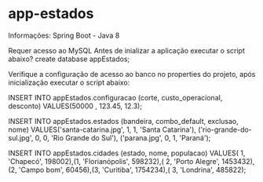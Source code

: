 # app-estados

Informações:
Spring Boot - Java 8

Requer acesso ao MySQL
Antes de inializar a aplicação executar o script abaixo?
create database appEstados;

Verifique a configuração de acesso ao banco no properties do projeto, após inicialização executar o script abaixo:

INSERT INTO appEstados.configuracao
(corte, custo_operacional, desconto)
VALUES(50000 , 123.45, 12.3);
 

INSERT INTO appEstados.estados
(bandeira, combo_default, exclusao, nome)
VALUES('santa-catarina.jpg', 1, 1, 'Santa Catarina'),
('rio-grande-do-sul.jpg', 0, 0, 'Rio Grande do Sul'),
('parana.jpg', 0, 1, 'Paraná');


INSERT INTO appEstados.cidades
(estado, nome, populacao)
VALUES( 1, 'Chapecó', 198002),(1, 'Florianópolis', 598232),( 2, 'Porto Alegre', 1453432),
(2, 'Campo bom', 60456),(3, 'Curitiba', 1754234),( 3, 'Londrina', 485822);
